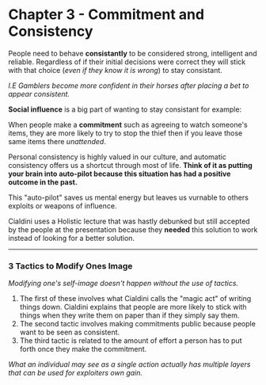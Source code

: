 # Chapter 3 - Commitment and Consistency


People need to behave **consistantly** to be considered strong, intelligent and reliable. Regardless of if their initial decisions were correct they will stick with that choice (*even if they know it is wrong*) to stay consistant.


*I.E Gamblers become more confident in their horses after placing a bet to appear consistent.*

**Social influence** is a big part of wanting to stay consistant for example:

When people make a **commitment** such as agreeing to watch someone's items, they are more likely to try to stop the thief then if you leave those same items there *unattended*.


Personal consistency is highly valued in our culture, and automatic consistency offers us a shortcut through most of life. **Think of it as putting your brain into auto-pilot because this situation has had a positive outcome in the past.**

This "auto-pilot" saves us mental energy but leaves us vurnable to others exploits or weapons of influence.

Cialdini uses a Holistic lecture that was hastly debunked but still accepted by the people at the presentation because they **needed** this solution to work instead of looking for a better solution.


------
### 3 Tactics to Modify Ones Image

*Modifying one's self-image doesn't happen without the use of tactics.*

1. The first of these involves what Cialdini calls the "magic act" of writing things down. Cialdini explains that people are more likely to stick with things when they write them on paper than if they simply say them.
2. The second tactic involves making commitments public because people want to be seen as consistent. 
3. The third tactic is related to the amount of effort a person has to put forth once they make the commitment.


*What an individual may see as a single action actually has multiple layers that can be used for exploiters own gain.*



